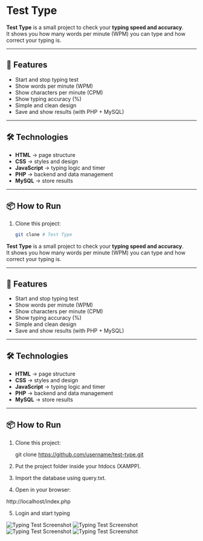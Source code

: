 # Test Type

**Test Type** is a small project to check your **typing speed and accuracy**.  
It shows you how many words per minute (WPM) you can type and how correct your typing is.  

---

## 🚀 Features
- Start and stop typing test  
- Show words per minute (WPM)  
- Show characters per minute (CPM)  
- Show typing accuracy (%)  
- Simple and clean design  
- Save and show results (with PHP + MySQL)  

---

## 🛠️ Technologies
- **HTML** → page structure  
- **CSS** → styles and design  
- **JavaScript** → typing logic and timer  
- **PHP** → backend and data management  
- **MySQL** → store results  

---

## 📦 How to Run
1. Clone this project:  
   ```bash
   git clone # Test Type

**Test Type** is a small project to check your **typing speed and accuracy**.  
It shows you how many words per minute (WPM) you can type and how correct your typing is.  

---

## 🚀 Features
- Start and stop typing test  
- Show words per minute (WPM)  
- Show characters per minute (CPM)  
- Show typing accuracy (%)  
- Simple and clean design  
- Save and show results (with PHP + MySQL)  

---

## 🛠️ Technologies
- **HTML** → page structure  
- **CSS** → styles and design  
- **JavaScript** → typing logic and timer  
- **PHP** → backend and data management  
- **MySQL** → store results  

---

## 📦 How to Run
1. Clone this project:  

   git clone https://github.com/username/test-type.git

2. Put the project folder inside your htdocs (XAMPP).

3. Import the database using query.txt.

4. Open in your browser:

http://localhost/index.php


5. Login and start typing





![Typing Test Screenshot](images/./Screenshot%202025-08-31%20211034.png)
![Typing Test Screenshot](images/./Screenshot%202025-08-31%20211101.png)
![Typing Test Screenshot](images/./Screenshot%202025-08-31%20211118.png)
![Typing Test Screenshot](images/./Screenshot%202025-08-31%20211132.png)